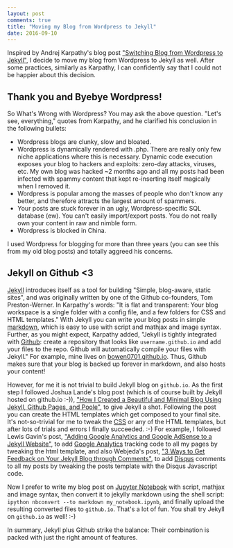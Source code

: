 ```yaml
---
layout: post
comments: true
title: "Moving my Blog from Wordpress to Jekyll"
date: 2016-09-10
---
```


Inspired by Andrej Karpathy's blog post ["Switching Blog from Wordpress to Jekyll"](http://karpathy.github.io/2014/07/01/switching-to-jekyll/), I decide to move my blog from Wordpress to Jekyll as well. After some practices, similarly as Karpathy, I can confidently say that I could not be happier about this decision.

## Thank you and Byebye Wordpress!

So What's Wrong with Wordpress? You may ask the above question. "Let's see, everything," quotes from Karpathy, and he clarified his conclusion in the following bullets:

- Wordpress blogs are clunky, slow and bloated.
- Wordpress is dynamically rendered with .php. There are really only few niche applications where this is necessary. Dynamic code execution exposes your blog to hackers and exploits: zero-day attacks, viruses, etc. My own blog was hacked ~2 months ago and all my posts had been infected with spammy content that kept re-inserting itself magically when I removed it.
- Wordpress is popular among the masses of people who don't know any better, and therefore attracts the largest amount of spammers.
- Your posts are stuck forever in an ugly, Wordpress-specific SQL database (ew). You can't easily import/export posts. You do not really own your content in raw and nimble form.
- Wordpress is blocked in China.

I used Wordpress for blogging for more than three years (you can see this from my old blog posts) and totally aggreed his concerns.

## Jekyll on Github <3

[Jekyll](http://jekyllrb.com/) introduces itself as a tool for building "Simple, blog-aware, static sites", and was originally written by one of the Github co-founders, Tom Preston-Werner. In Karpathy's words: "It is flat and transparent: Your blog workspace is a single folder with a config file, and a few folders for CSS and HTML templates." With Jekyll you can write your blog posts in simple [markdown](https://github.com/adam-p/markdown-here/wiki/Markdown-Cheatsheet), which is easy to use with script and mathjax and image syntax. Further, as you might expect, Karpathy added, "Jekyll is tightly integrated with [Github](https://github.com): create a repository that looks like `username.github.io` and add your files to the repo. Github will automatically compile your files with Jekyll." For example, mine lives on [bowen0701.github.io](bowen0701.github.io). Thus, Github makes sure that your blog is backed up forever in markdown, and also hosts your content!

However, for me it is not trivial to build Jekyll blog on `github.io`. As the first step I followed Joshua Lande's blog post (which is of course built by Jekyll hosted on github.io :-)), ["How I Created a Beautiful and Minimal Blog Using Jekyll, Github Pages, and Poole"](http://joshualande.com/jekyll-github-pages-poole), to give Jekyll a shot. Following the post you can create the HTML templates which get composed to your final site. It's not-so-trivial for me to tweak the [CSS](http://www.w3schools.com/css/css_list.asp) or any of the HTML templates, but after lots of trials and errors I finally succeeded. :-) For example, I followed 
Lewis Gavin's post, ["Adding Google Analytics and Google AdSense to a Jekyll Website"](http://www.lewisgavin.co.uk/Google-Analytics-Adsense/), to add [Google Analytics](https://analytics.google.com/) tracking code to all my pages by tweaking the html template, and also Webjeda's post, ["3 Ways to Get Feedback on Your Jekyll Blog through Comments"](https://blog.webjeda.com/jekyll-comments/), to add [Disqus](https://disqus.com/) comments to all my posts by tweaking the posts template with the Disqus Javascript code. 

Now I prefer to write my blog post on [Jupyter Notebook](http://jupyter.org/) with script, mathjax and image syntax, then convert it to jekylly markdown using the shell script: `ipython nbconvert --to markdown my_notebook.ipynb`, and finally upload the resulting converted files to `github.io`. That's a lot of fun. You shall try Jekyll on `github.io` as well! :-)

In summary, Jekyll plus Github strike the balance: Their combination is packed with just the right amount of features.
